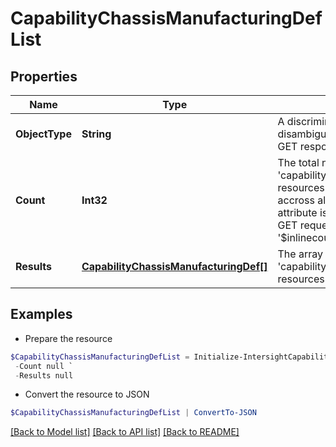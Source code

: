 # CapabilityChassisManufacturingDefList
## Properties

Name | Type | Description | Notes
------------ | ------------- | ------------- | -------------
**ObjectType** | **String** | A discriminator value to disambiguate the schema of a HTTP GET response body. | 
**Count** | **Int32** | The total number of &#39;capability.ChassisManufacturingDef&#39; resources matching the request, accross all pages. The &#39;Count&#39; attribute is included when the HTTP GET request includes the &#39;$inlinecount&#39; parameter. | [optional] 
**Results** | [**CapabilityChassisManufacturingDef[]**](CapabilityChassisManufacturingDef.md) | The array of &#39;capability.ChassisManufacturingDef&#39; resources matching the request. | [optional] 

## Examples

- Prepare the resource
```powershell
$CapabilityChassisManufacturingDefList = Initialize-IntersightCapabilityChassisManufacturingDefList  -ObjectType null `
 -Count null `
 -Results null
```

- Convert the resource to JSON
```powershell
$CapabilityChassisManufacturingDefList | ConvertTo-JSON
```

[[Back to Model list]](../README.md#documentation-for-models) [[Back to API list]](../README.md#documentation-for-api-endpoints) [[Back to README]](../README.md)

